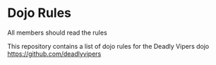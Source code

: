 Dojo Rules
==========

All members should read the rules

This repository contains a list of dojo rules for the Deadly Vipers dojo
https://github.com/deadlyvipers
